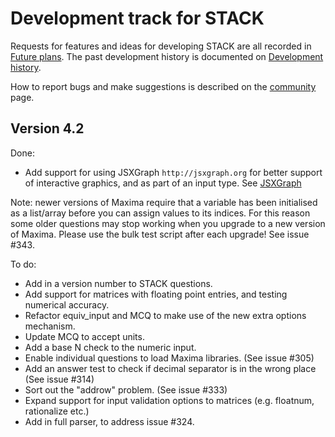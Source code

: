 # Development track for STACK

Requests for features and ideas for developing STACK are all recorded in [Future plans](Future_plans.md). The
past development history is documented on [Development history](Development_history.md).

How to report bugs and make suggestions is described on the [community](../About/Community.md) page.

## Version 4.2

Done:

* Add support for using JSXGraph  `http://jsxgraph.org` for better support of interactive graphics, and as part of an input type.  See [JSXGraph](../Authoring/JSXGraph.md)


Note: newer versions of Maxima require that a variable has been initialised as a list/array before you can assign values to its indices.  For this reason some older questions may stop working when you upgrade to a new version of Maxima.  Please use the bulk test script after each upgrade!  See issue #343.

To do:

* Add in a version number to STACK questions.
* Add support for matrices with floating point entries, and testing numerical accuracy.
* Refactor equiv_input and MCQ to make use of the new extra options mechanism.
* Update MCQ to accept units.
* Add a base N check to the numeric input.
* Enable individual questions to load Maxima libraries.  (See issue #305)
* Add an answer test to check if decimal separator is in the wrong place (See issue #314)
* Sort out the "addrow" problem. (See issue #333)
* Expand support for input validation options to matrices (e.g. floatnum, rationalize etc.)
* Add in full parser, to address issue #324.
